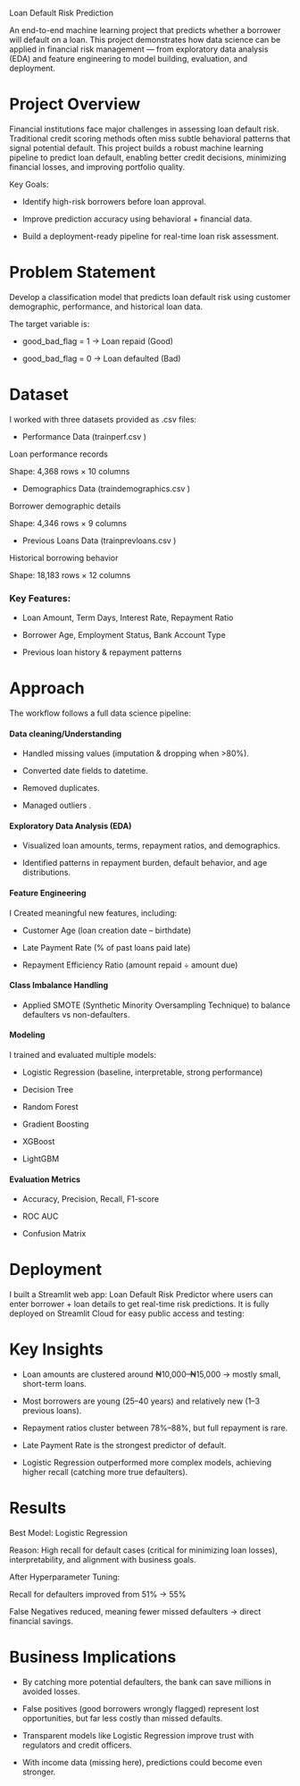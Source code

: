 Loan Default Risk Prediction 

An end-to-end machine learning project that predicts whether a borrower will default on a loan. This project demonstrates how data science can be applied in financial risk management — from exploratory data analysis (EDA) and feature engineering to model building, evaluation, and deployment.

# Project Overview

Financial institutions face major challenges in assessing loan default risk. Traditional credit scoring methods often miss subtle behavioral patterns that signal potential default.
This project builds a robust machine learning pipeline to predict loan default, enabling better credit decisions, minimizing financial losses, and improving portfolio quality.

Key Goals:

- Identify high-risk borrowers before loan approval.

- Improve prediction accuracy using behavioral + financial data.

- Build a deployment-ready pipeline for real-time loan risk assessment.

# Problem Statement

Develop a classification model that predicts loan default risk using customer demographic, performance, and historical loan data.

The target variable is:

- good_bad_flag = 1 → Loan repaid (Good)

- good_bad_flag = 0 → Loan defaulted (Bad)

# Dataset

I worked with three datasets provided as .csv files:

- Performance Data (trainperf.csv
)

Loan performance records

Shape: 4,368 rows × 10 columns

- Demographics Data (traindemographics.csv
)

Borrower demographic details

Shape: 4,346 rows × 9 columns

- Previous Loans Data (trainprevloans.csv
)

Historical borrowing behavior

Shape: 18,183 rows × 12 columns

### Key Features:

- Loan Amount, Term Days, Interest Rate, Repayment Ratio

- Borrower Age, Employment Status, Bank Account Type

- Previous loan history & repayment patterns

# Approach

The workflow follows a full data science pipeline:

#### Data cleaning/Understanding

- Handled missing values (imputation & dropping when >80%).

- Converted date fields to datetime.

- Removed duplicates.

- Managed outliers .

#### Exploratory Data Analysis (EDA)

- Visualized loan amounts, terms, repayment ratios, and demographics.

- Identified patterns in repayment burden, default behavior, and age distributions.

#### Feature Engineering
I Created meaningful new features, including:

- Customer Age (loan creation date – birthdate)

- Late Payment Rate (% of past loans paid late)

- Repayment Efficiency Ratio (amount repaid ÷ amount due)

#### Class Imbalance Handling

- Applied SMOTE (Synthetic Minority Oversampling Technique) to balance defaulters vs non-defaulters.

#### Modeling
I trained and evaluated multiple models:

- Logistic Regression (baseline, interpretable, strong performance)

- Decision Tree

- Random Forest

- Gradient Boosting

- XGBoost

- LightGBM

#### Evaluation Metrics

- Accuracy, Precision, Recall, F1-score

- ROC AUC

- Confusion Matrix

# Deployment

I built a Streamlit web app: Loan Default Risk Predictor where users can enter borrower + loan details to get real-time risk predictions.
It is fully deployed on Streamlit Cloud for easy public access and testing:

# Key Insights

- Loan amounts are clustered around ₦10,000–₦15,000 → mostly small, short-term loans.

- Most borrowers are young (25–40 years) and relatively new (1–3 previous loans).

- Repayment ratios cluster between 78%–88%, but full repayment is rare.

- Late Payment Rate is the strongest predictor of default.

- Logistic Regression outperformed more complex models, achieving higher recall (catching more true defaulters).

# Results

Best Model: Logistic Regression

Reason: High recall for default cases (critical for minimizing loan losses), interpretability, and alignment with business goals.

After Hyperparameter Tuning:

Recall for defaulters improved from 51% → 55%

False Negatives reduced, meaning fewer missed defaulters → direct financial savings.

# Business Implications

- By catching more potential defaulters, the bank can save millions in avoided losses.

- False positives (good borrowers wrongly flagged) represent lost opportunities, but far less costly than missed defaults.

- Transparent models like Logistic Regression improve trust with regulators and credit officers.

- With income data (missing here), predictions could become even stronger.


